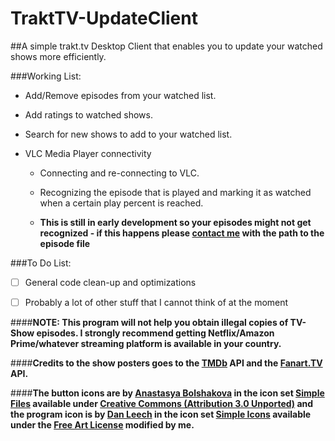 # TraktTV-UpdateClient

##A simple trakt.tv Desktop Client that enables you to update your watched shows more efficiently.

###Working List:

- Add/Remove episodes from your watched list.

- Add ratings to watched shows.

- Search for new shows to add to your watched list.

- VLC Media Player connectivity

  - Connecting and re-connecting to VLC. 

  - Recognizing the episode that is played and marking it as watched when a certain play percent is reached.

  - **This is still in early development so your episodes might not get recognized - if this happens please [contact me](mailto:florian.jaeckel@gmx.net) with the path to the episode file**
  
###To Do List:

- [ ] General code clean-up and optimizations

- [ ] Probably a lot of other stuff that I cannot think of at the moment

####**NOTE: This program will not help you obtain illegal copies of TV-Show episodes. I strongly recommend getting Netflix/Amazon Prime/whatever streaming platform is available in your country.**

####**Credits to the show posters goes to the [TMDb](https://www.themoviedb.org/) API and the [Fanart.TV](https://fanart.tv/) API.**

####**The button icons are by [Anastasya Bolshakova](https://www.iconfinder.com/nastu_bol) in the icon set [Simple Files](https://www.iconfinder.com/iconsets/simple-files-1) available under [Creative Commons (Attribution 3.0 Unported)](http://creativecommons.org/licenses/by/3.0/) and the program icon is by [Dan Leech](http://simpleicons.org/) in the icon set [Simple Icons](https://www.iconfinder.com/iconsets/simple-icons) available under the [Free Art License](http://artlibre.org/licence/lal/en) modified by me.**
